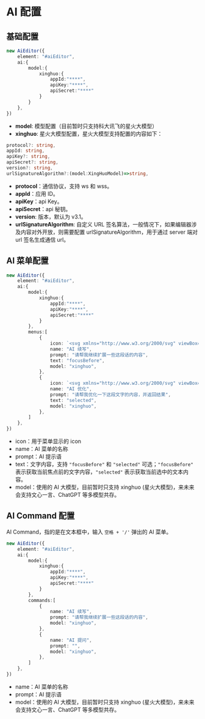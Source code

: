 # AI 配置


## 基础配置

```typescript
new AiEditor({
    element: "#aiEditor",
    ai:{
        model:{
            xinghuo:{
                appId:"****",
                apiKey:"****",
                apiSecret:"****"
            }
        }
    },
})
```

- **model**: 模型配置（目前暂时只支持科大讯飞的星火大模型）
- **xinghuo**: 星火大模型配置，星火大模型支持配置的内容如下：

```typescript
protocol?: string,
appId: string,
apiKey?: string,
apiSecret?: string,
version?: string,
urlSignatureAlgorithm?:(model:XingHuoModel)=>string,
```
- **protocol**：通信协议，支持 ws 和 wss。
- **appId**：应用 ID。
- **apiKey**：api Key。
- **apiSecret**：api 秘钥。
- **version**: 版本，默认为 v3.1。
- **urlSignatureAlgorithm**: 自定义 URL 签名算法，一般情况下，如果编辑器涉及内容对外开放，则需要配置 urlSignatureAlgorithm，用于通过 server 端对 url 签名生成通信 url。

## AI 菜单配置


```typescript
new AiEditor({
    element: "#aiEditor",
    ai:{
        model:{
            xinghuo:{
                appId:"****",
                apiKey:"****",
                apiSecret:"****"
            }
        },
        menus:[
            {
                icon: `<svg xmlns="http://www.w3.org/2000/svg" viewBox="0 0 24 24"><path fill="none" d="M0 0h24v24H0z"></path><path d="M4 18.9997H20V13.9997H22V19.9997C22 20.552 21.5523 20.9997 21 20.9997H3C2.44772 20.9997 2 20.552 2 19.9997V13.9997H4V18.9997ZM16.1716 6.9997L12.2218 3.04996L13.636 1.63574L20 7.9997L13.636 14.3637L12.2218 12.9495L16.1716 8.9997H5V6.9997H16.1716Z"></path></svg>`,
                name: "AI 续写",
                prompt: "请帮我继续扩展一些这段话的内容",
                text: "focusBefore",
                model: "xinghuo",
            },
            {
                icon: `<svg xmlns="http://www.w3.org/2000/svg" viewBox="0 0 24 24"><path fill="none" d="M0 0h24v24H0z"></path><path d="M15 5.25C16.7949 5.25 18.25 3.79493 18.25 2H19.75C19.75 3.79493 21.2051 5.25 23 5.25V6.75C21.2051 6.75 19.75 8.20507 19.75 10H18.25C18.25 8.20507 16.7949 6.75 15 6.75V5.25ZM4 7C4 5.89543 4.89543 5 6 5H13V3H6C3.79086 3 2 4.79086 2 7V17C2 19.2091 3.79086 21 6 21H18C20.2091 21 22 19.2091 22 17V12H20V17C20 18.1046 19.1046 19 18 19H6C4.89543 19 4 18.1046 4 17V7Z"></path></svg>`,
                name: "AI 优化",
                prompt: "请帮我优化一下这段文字的内容，并返回结果",
                text: "selected",
                model: "xinghuo",
            },
        ]
    },
})
```

- icon：用于菜单显示的 icon
- name：AI 菜单的名称
- prompt：AI 提示语
- text：文字内容，支持 `"focusBefore"` 和 `"selected"` 可选；`"focusBefore"` 表示获取当前焦点前的文字内容，`"selected"` 表示获取当前选中的文本内容。
- model：使用的 AI 大模型，目前暂时只支持 xinghuo (星火大模型)，来未来会支持文心一言、ChatGPT 等多模型共存。


## AI Command 配置

AI Command，指的是在文本框中，输入 `空格 + '/'` 弹出的 AI 菜单。


```typescript
new AiEditor({
    element: "#aiEditor",
    ai:{
        model:{
            xinghuo:{
                appId:"****",
                apiKey:"****",
                apiSecret:"****"
            }
        },
        commands:[
            {
                name: "AI 续写",
                prompt: "请帮我继续扩展一些这段话的内容",
                model: "xinghuo",
            },
            {
                name: "AI 提问",
                prompt: "",
                model: "xinghuo",
            },
        ]
    },
})
```

- name：AI 菜单的名称
- prompt：AI 提示语
- model：使用的 AI 大模型，目前暂时只支持 xinghuo (星火大模型)，来未来会支持文心一言、ChatGPT 等多模型共存。

